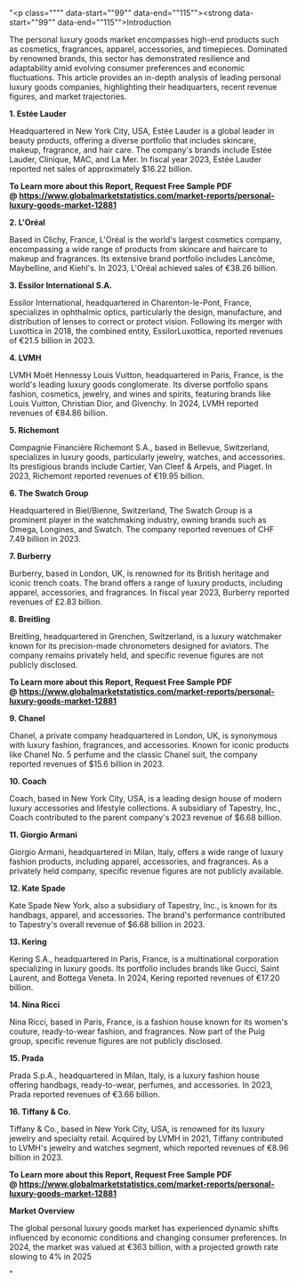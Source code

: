 "<p class="""" data-start=""99"" data-end=""115""><strong data-start=""99"" data-end=""115"">Introduction</strong></p>
<p class="""" data-start=""117"" data-end=""274""><span class=""relative -mx-px my-[-0.2rem] rounded px-px py-[0.2rem]"">The personal luxury goods market encompasses high-end products such as cosmetics, fragrances, apparel, accessories, and timepieces.</span> <span class=""relative -mx-px my-[-0.2rem] rounded px-px py-[0.2rem]"">Dominated by renowned brands, this sector has demonstrated resilience and adaptability amid evolving consumer preferences and economic fluctuations.</span> <span class=""relative -mx-px my-[-0.2rem] rounded px-px py-[0.2rem]"">This article provides an in-depth analysis of leading personal luxury goods companies, highlighting their headquarters, recent revenue figures, and market trajectories.</span></p>
<p class="""" data-start=""276"" data-end=""295""><strong data-start=""276"" data-end=""295"">1. Est&eacute;e Lauder</strong></p>
<p class="""" data-start=""297"" data-end=""454""><span class=""relative -mx-px my-[-0.2rem] rounded px-px py-[0.2rem]"">Headquartered in New York City, USA, Est&eacute;e Lauder is a global leader in beauty products, offering a diverse portfolio that includes skincare, makeup, fragrance, and hair care.</span> <span class=""relative -mx-px my-[-0.2rem] rounded px-px py-[0.2rem]"">The company's brands include Est&eacute;e Lauder, Clinique, MAC, and La Mer.</span> <span class=""relative -mx-px my-[-0.2rem] rounded px-px py-[0.2rem]"">In fiscal year 2023, Est&eacute;e Lauder reported net sales of approximately $16.22 billion.</span></p>
<p class="""" data-start=""297"" data-end=""454""><strong>To Learn more about this Report, Request Free Sample PDF @&nbsp;<a href=""https://www.globalmarketstatistics.com/market-reports/personal-luxury-goods-market-12881"">https://www.globalmarketstatistics.com/market-reports/personal-luxury-goods-market-12881</a></strong></p>
<p class="""" data-start=""456"" data-end=""470""><strong data-start=""456"" data-end=""470"">2. L'Or&eacute;al</strong></p>
<p class="""" data-start=""472"" data-end=""637""><span class=""relative -mx-px my-[-0.2rem] rounded px-px py-[0.2rem]"">Based in Clichy, France, L'Or&eacute;al is the world's largest cosmetics company, encompassing a wide range of products from skincare and haircare to makeup and fragrances.</span> <span class=""relative -mx-px my-[-0.2rem] rounded px-px py-[0.2rem]"">Its extensive brand portfolio includes Lanc&ocirc;me, Maybelline, and Kiehl's.</span> <span class=""relative -mx-px my-[-0.2rem] rounded px-px py-[0.2rem]"">In 2023, L'Or&eacute;al achieved sales of &euro;38.26 billion.</span></p>
<p class="""" data-start=""639"" data-end=""672""><strong data-start=""639"" data-end=""672"">3. Essilor International S.A.</strong></p>
<p class="""" data-start=""674"" data-end=""799""><span class=""relative -mx-px my-[-0.2rem] rounded px-px py-[0.2rem]"">Essilor International, headquartered in Charenton-le-Pont, France, specializes in ophthalmic optics, particularly the design, manufacture, and distribution of lenses to correct or protect vision.</span> <span class=""relative -mx-px my-[-0.2rem] rounded px-px py-[0.2rem]"">Following its merger with Luxottica in 2018, the combined entity, EssilorLuxottica, reported revenues of &euro;21.5 billion in 2023.</span></p>
<p class="""" data-start=""801"" data-end=""812""><strong data-start=""801"" data-end=""812"">4. LVMH</strong></p>
<p class="""" data-start=""814"" data-end=""1019""><span class=""relative -mx-px my-[-0.2rem] rounded px-px py-[0.2rem]"">LVMH Mo&euml;t Hennessy Louis Vuitton, headquartered in Paris, France, is the world's leading luxury goods conglomerate.</span> <span class=""relative -mx-px my-[-0.2rem] rounded px-px py-[0.2rem]"">Its diverse portfolio spans fashion, cosmetics, jewelry, and wines and spirits, featuring brands like Louis Vuitton, Christian Dior, and Givenchy.</span> <span class=""relative -mx-px my-[-0.2rem] rounded px-px py-[0.2rem]"">In 2024, LVMH reported revenues of &euro;84.86 billion.</span> </p>
<p class="""" data-start=""1021"" data-end=""1037""><strong data-start=""1021"" data-end=""1037"">5. Richemont</strong></p>
<p class="""" data-start=""1039"" data-end=""1244""><span class=""relative -mx-px my-[-0.2rem] rounded px-px py-[0.2rem]"">Compagnie Financi&egrave;re Richemont S.A., based in Bellevue, Switzerland, specializes in luxury goods, particularly jewelry, watches, and accessories.</span> <span class=""relative -mx-px my-[-0.2rem] rounded px-px py-[0.2rem]"">Its prestigious brands include Cartier, Van Cleef &amp; Arpels, and Piaget.</span> <span class=""relative -mx-px my-[-0.2rem] rounded px-px py-[0.2rem]"">In 2023, Richemont reported revenues of &euro;19.95 billion.</span> </p>
<p class="""" data-start=""1246"" data-end=""1269""><strong data-start=""1246"" data-end=""1269"">6. The Swatch Group</strong></p>
<p class="""" data-start=""1271"" data-end=""1396""><span class=""relative -mx-px my-[-0.2rem] rounded px-px py-[0.2rem]"">Headquartered in Biel/Bienne, Switzerland, The Swatch Group is a prominent player in the watchmaking industry, owning brands such as Omega, Longines, and Swatch.</span> <span class=""relative -mx-px my-[-0.2rem] rounded px-px py-[0.2rem]"">The company reported revenues of CHF 7.49 billion in 2023.</span></p>
<p class="""" data-start=""1398"" data-end=""1413""><strong data-start=""1398"" data-end=""1413"">7. Burberry</strong></p>
<p class="""" data-start=""1415"" data-end=""1580""><span class=""relative -mx-px my-[-0.2rem] rounded px-px py-[0.2rem]"">Burberry, based in London, UK, is renowned for its British heritage and iconic trench coats.</span> <span class=""relative -mx-px my-[-0.2rem] rounded px-px py-[0.2rem]"">The brand offers a range of luxury products, including apparel, accessories, and fragrances.</span> <span class=""relative -mx-px my-[-0.2rem] rounded px-px py-[0.2rem]"">In fiscal year 2023, Burberry reported revenues of &pound;2.83 billion.</span></p>
<p class="""" data-start=""1582"" data-end=""1598""><strong data-start=""1582"" data-end=""1598"">8. Breitling</strong></p>
<p class="""" data-start=""1600"" data-end=""1725""><span class=""relative -mx-px my-[-0.2rem] rounded px-px py-[0.2rem]"">Breitling, headquartered in Grenchen, Switzerland, is a luxury watchmaker known for its precision-made chronometers designed for aviators.</span> <span class=""relative -mx-px my-[-0.2rem] rounded px-px py-[0.2rem]"">The company remains privately held, and specific revenue figures are not publicly disclosed.</span></p>
<p class="""" data-start=""1600"" data-end=""1725""><strong>To Learn more about this Report, Request Free Sample PDF @&nbsp;<a href=""https://www.globalmarketstatistics.com/market-reports/personal-luxury-goods-market-12881"">https://www.globalmarketstatistics.com/market-reports/personal-luxury-goods-market-12881</a></strong></p>
<p class="""" data-start=""1727"" data-end=""1740""><strong data-start=""1727"" data-end=""1740"">9. Chanel</strong></p>
<p class="""" data-start=""1742"" data-end=""1867""><span class=""relative -mx-px my-[-0.2rem] rounded px-px py-[0.2rem]"">Chanel, a private company headquartered in London, UK, is synonymous with luxury fashion, fragrances, and accessories.</span> <span class=""relative -mx-px my-[-0.2rem] rounded px-px py-[0.2rem]"">Known for iconic products like Chanel No. 5 perfume and the classic Chanel suit, the company reported revenues of $15.6 billion in 2023.</span></p>
<p class="""" data-start=""1869"" data-end=""1882""><strong data-start=""1869"" data-end=""1882"">10. Coach</strong></p>
<p class="""" data-start=""1884"" data-end=""2009""><span class=""relative -mx-px my-[-0.2rem] rounded px-px py-[0.2rem]"">Coach, based in New York City, USA, is a leading design house of modern luxury accessories and lifestyle collections.</span> <span class=""relative -mx-px my-[-0.2rem] rounded px-px py-[0.2rem]"">A subsidiary of Tapestry, Inc., Coach contributed to the parent company's 2023 revenue of $6.68 billion.</span></p>
<p class="""" data-start=""2011"" data-end=""2033""><strong data-start=""2011"" data-end=""2033"">11. Giorgio Armani</strong></p>
<p class="""" data-start=""2035"" data-end=""2160""><span class=""relative -mx-px my-[-0.2rem] rounded px-px py-[0.2rem]"">Giorgio Armani, headquartered in Milan, Italy, offers a wide range of luxury fashion products, including apparel, accessories, and fragrances.</span> <span class=""relative -mx-px my-[-0.2rem] rounded px-px py-[0.2rem]"">As a privately held company, specific revenue figures are not publicly available.</span></p>
<p class="""" data-start=""2162"" data-end=""2180""><strong data-start=""2162"" data-end=""2180"">12. Kate Spade</strong></p>
<p class="""" data-start=""2182"" data-end=""2307""><span class=""relative -mx-px my-[-0.2rem] rounded px-px py-[0.2rem]"">Kate Spade New York, also a subsidiary of Tapestry, Inc., is known for its handbags, apparel, and accessories.</span> <span class=""relative -mx-px my-[-0.2rem] rounded px-px py-[0.2rem]"">The brand's performance contributed to Tapestry's overall revenue of $6.68 billion in 2023.</span></p>
<p class="""" data-start=""2309"" data-end=""2323""><strong data-start=""2309"" data-end=""2323"">13. Kering</strong></p>
<p class="""" data-start=""2325"" data-end=""2530""><span class=""relative -mx-px my-[-0.2rem] rounded px-px py-[0.2rem]"">Kering S.A., headquartered in Paris, France, is a multinational corporation specializing in luxury goods.</span> <span class=""relative -mx-px my-[-0.2rem] rounded px-px py-[0.2rem]"">Its portfolio includes brands like Gucci, Saint Laurent, and Bottega Veneta.</span> <span class=""relative -mx-px my-[-0.2rem] rounded px-px py-[0.2rem]"">In 2024, Kering reported revenues of &euro;17.20 billion.</span></p>
<p class="""" data-start=""2532"" data-end=""2550""><strong data-start=""2532"" data-end=""2550"">14. Nina Ricci</strong></p>
<p class="""" data-start=""2552"" data-end=""2677""><span class=""relative -mx-px my-[-0.2rem] rounded px-px py-[0.2rem]"">Nina Ricci, based in Paris, France, is a fashion house known for its women's couture, ready-to-wear fashion, and fragrances.</span> <span class=""relative -mx-px my-[-0.2rem] rounded px-px py-[0.2rem]"">Now part of the Puig group, specific revenue figures are not publicly disclosed.</span></p>
<p class="""" data-start=""2679"" data-end=""2692""><strong data-start=""2679"" data-end=""2692"">15. Prada</strong></p>
<p class="""" data-start=""2694"" data-end=""2819""><span class=""relative -mx-px my-[-0.2rem] rounded px-px py-[0.2rem]"">Prada S.p.A., headquartered in Milan, Italy, is a luxury fashion house offering handbags, ready-to-wear, perfumes, and accessories.</span> <span class=""relative -mx-px my-[-0.2rem] rounded px-px py-[0.2rem]"">In 2023, Prada reported revenues of &euro;3.66 billion.</span></p>
<p class="""" data-start=""2821"" data-end=""2842""><strong data-start=""2821"" data-end=""2842"">16. Tiffany &amp; Co.</strong></p>
<p class="""" data-start=""2844"" data-end=""2969""><span class=""relative -mx-px my-[-0.2rem] rounded px-px py-[0.2rem]"">Tiffany &amp; Co., based in New York City, USA, is renowned for its luxury jewelry and specialty retail.</span> <span class=""relative -mx-px my-[-0.2rem] rounded px-px py-[0.2rem]"">Acquired by LVMH in 2021, Tiffany contributed to LVMH's jewelry and watches segment, which reported revenues of &euro;8.96 billion in 2023.</span></p>
<p class="""" data-start=""2844"" data-end=""2969""><strong>To Learn more about this Report, Request Free Sample PDF @&nbsp;<a href=""https://www.globalmarketstatistics.com/market-reports/personal-luxury-goods-market-12881"">https://www.globalmarketstatistics.com/market-reports/personal-luxury-goods-market-12881</a></strong></p>
<p class="""" data-start=""2971"" data-end=""2990""><strong data-start=""2971"" data-end=""2990"">Market Overview</strong></p>
<p class="""" data-start=""2992"" data-end=""3269"">The global personal luxury goods market has experienced dynamic shifts influenced by economic conditions and changing consumer preferences. In 2024, the market was valued at &euro;363 billion, with a projected growth rate slowing to 4% in 2025</p>"
